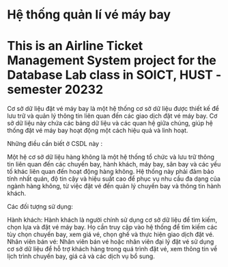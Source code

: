 # Hệ thống quản lí vé máy bay 
# This is an Airline Ticket Management System project for the Database Lab class in SOICT, HUST - semester 20232
Cơ sở dữ liệu đặt vé máy bay là một hệ thống cơ sở dữ liệu được thiết kế để lưu trữ và quản lý thông tin liên quan đến các giao dịch đặt vé máy bay. 
Cơ sở dữ liệu này chứa các bảng dữ liệu và các quan hệ giữa chúng, giúp hệ thống đặt vé máy bay hoạt động một cách hiệu quả và linh hoạt. 

Những điều cần biết ở CSDL này : 

Một hệ cơ sở dữ liệu hàng không là một hệ thống tổ chức và lưu trữ thông tin liên quan đến các chuyến bay, hành khách, máy bay, sân bay và các yếu tố khác liên quan đến hoạt động hàng không. 
Hệ thống này phải đảm bảo tính nhất quán, độ tin cậy và hiệu suất cao để phục vụ nhu cầu đa dạng của ngành hàng không, từ việc đặt vé đến quản lý chuyến bay và thông tin hành khách.  

Các đối tượng sử dụng:   

Hành khách: Hành khách là người chính sử dụng cơ sở dữ liệu để tìm kiếm, chọn lựa và đặt vé máy bay. Họ cần truy cập vào hệ thống để tìm kiếm các tùy chọn chuyến bay, xem giá vé, chọn ghế và thực hiện giao dịch đặt vé.  
Nhân viên bán vé: Nhân viên bán vé hoặc nhân viên đại lý đặt vé sử dụng cơ sở dữ liệu để hỗ trợ khách hàng trong quá trình đặt vé, xem thông tin về lịch trình chuyến bay, giá cả và các dịch vụ bổ sung. 
